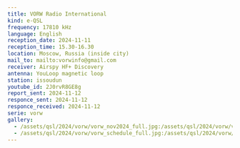 ```yaml
---
title: VORW Radio International
kind: e-QSL
frequency: 17810 kHz
language: English
reception_date: 2024-11-11
reception_time: 15.30-16.30
location: Moscow, Russia (inside city)
mail_to: mailto:vorwinfo@gmail.com
receiver: Airspy HF+ Discovery
antenna: YouLoop magnetic loop
station: issoudun
youtube_id: 2J0rvR8GE8g
report_sent: 2024-11-12
responce_sent: 2024-11-12
responce_received: 2024-11-12
serie: vorw
gallery:
  - /assets/qsl/2024/vorw/vorw_nov2024_full.jpg:/assets/qsl/2024/vorw/vorw_nov2024_small.jpg
  - /assets/qsl/2024/vorw/vorw_schedule_full.jpg:/assets/qsl/2024/vorw/vorw_schedule_small.jpg
---
```

